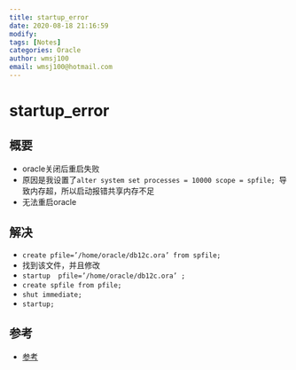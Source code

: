 ```yaml
---
title: startup_error
date: 2020-08-18 21:16:59
modify: 
tags: [Notes]
categories: Oracle
author: wmsj100
email: wmsj100@hotmail.com
---
```


# startup_error

## 概要

- oracle关闭后重启失败
- 原因是我设置了`alter system set processes = 10000 scope = spfile; `导致内存超，所以启动报错共享内存不足
- 无法重启oracle

## 解决

- `create pfile=’/home/oracle/db12c.ora’ from spfile;`
- 找到该文件，并且修改
- `startup  pfile=’/home/oracle/db12c.ora’ ;`
- `create spfile from pfile;`
- `shut immediate;`
- `startup;`

## 参考

- [参考](https://orahow.com/ora-04031-unable-to-allocate-bytes-of-shared-memory-during-oracle-startup/)
